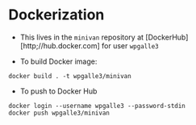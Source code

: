 # Dockerization

  * This lives in the `minivan` repository at [DockerHub][http;//hub.docker.com] for user `wpgalle3`

  * To build Docker image:
```
docker build . -t wpgalle3/minivan
```

  * To push to Docker Hub
```
docker login --username wpgalle3 --password-stdin
docker push wpgalle3/minivan
```
